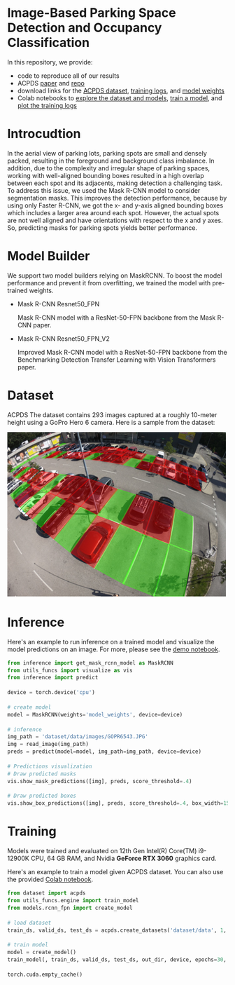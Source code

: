 # Image-Based Parking Space Detection and Occupancy Classification

In this repository, we provide:
- code to reproduce all of our results
- ACPDS [paper](https://arxiv.org/pdf/2107.12207.pdf) and [repo](https://github.com/martin-marek/parking-space-occupancy)
- download links for the [ACPDS dataset](https://pub-e8bbdcbe8f6243b2a9933704a9b1d8bc.r2.dev/parking%2Frois_gopro.zip), [training logs](https://pub-e8bbdcbe8f6243b2a9933704a9b1d8bc.r2.dev/parking%2Fpaper_training_output.zip), and [model weights](https://pub-e8bbdcbe8f6243b2a9933704a9b1d8bc.r2.dev/parking%2FRCNN_128_square_gopro.pt)
- Colab notebooks to [explore the dataset and models](https://colab.research.google.com/github/martin-marek/parking-space-occupancy/blob/main/notebooks/model_playground.ipynb), [train a model](https://colab.research.google.com/github/martin-marek/parking-space-occupancy/blob/main/notebooks/train.ipynb), and [plot the training logs](https://colab.research.google.com/github/martin-marek/parking-space-occupancy/blob/main/notebooks/train_log_analysis.ipynb)

# Introcudtion

In the aerial view of parking lots, parking spots are small and densely packed, resulting in the foreground and background class imbalance. In addition, due to the complexity and irregular shape of parking spaces, working with well-aligned bounding boxes resulted in a high overlap between each spot and its adjacents, making detection a challenging task. To address this issue, we used the Mask R-CNN model to consider segmentation masks. This improves the detection performance, because by using only Faster R-CNN, we got the x- and y-axis aligned bounding boxes which includes a larger area around each spot. However, the actual spots are not well aligned and have orientations with respect to the x and y axes. So, predicting masks for parking spots yields better performance.


# Model Builder

We support two model builders relying on MaskRCNN. To boost the model performance and prevent it from overfitting, we trained the model with pre-trained weights.

* Mask R-CNN Resnet50_FPN

  Mask R-CNN model with a ResNet-50-FPN backbone from the Mask R-CNN paper.

* Mask R-CNN Resnet50_FPN_V2

  Improved Mask R-CNN model with a ResNet-50-FPN backbone from the Benchmarking Detection Transfer Learning with Vision Transformers paper.


# Dataset

ACPDS
The dataset contains 293 images captured at a roughly 10-meter height using a GoPro Hero 6 camera. Here is a sample from the dataset:

<img src="/Modules/Space/illustrations/dataset_sample.jpg" width="500">

# Inference

Here's an example to run inference on a trained model and visualize the model predictions on an image. For more, please see the [demo notebook](https://colab.research.google.com/github/martin-marek/parking-space-occupancy/blob/main/notebooks/model_playground.ipynb).

```python
from inference import get_mask_rcnn_model as MaskRCNN
from utils_funcs import visualize as vis
from inference import predict

device = torch.device('cpu')

# create model
model = MaskRCNN(weights='model_weights', device=device)

# inference
img_path = 'dataset/data/images/GOPR6543.JPG'
img = read_image(img_path)
preds = predict(model=model, img_path=img_path, device=device)

# Predictions visualization
# Draw predicted masks
vis.show_mask_predictions([img], preds, score_threshold=.4)

# Draw predicted boxes
vis.show_box_predictions([img], preds, score_threshold=.4, box_width=15)
```

# Training

Models were trained and evaluated on 12th Gen Intel(R) Core(TM) i9-12900K CPU, 64 GB RAM, and Nvidia **GeForce RTX 3060** graphics card. 

Here's an example to train a model given ACPDS dataset. You can also use the provided [Colab notebook](https://colab.research.google.com/github/martin-marek/parking-space-occupancy/blob/main/notebooks/train.ipynb).

```python
from dataset import acpds
from utils_funcs.engine import train_model
from models.rcnn_fpn import create_model

# load dataset
train_ds, valid_ds, test_ds = acpds.create_datasets('dataset/data', 1, res=1800)

# train model
model = create_model()
train_model(, train_ds, valid_ds, test_ds, out_dir, device, epochs=30, lr=0.00008)

torch.cuda.empty_cache()
```

